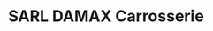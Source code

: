 ---
title: "SARL DAMAX Carrosserie"
url: /etaples/sarl-damax-carrosserie/
shop: réparation de voitures
---